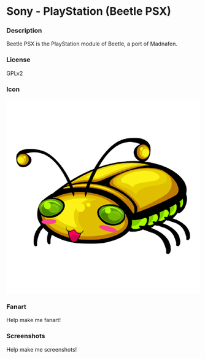 # Sony - PlayStation (Beetle PSX)

### Description

Beetle PSX is the PlayStation module of Beetle, a port of Madnafen.

### License

GPLv2

### Icon

![Sony - PlayStation (Beetle PSX) icon](game.libretro.beetle-psx/resources/icon.png)

### Fanart

Help make me fanart!

### Screenshots

Help make me screenshots!
